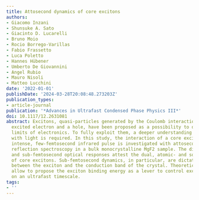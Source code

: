 ```yaml
---
title: Attosecond dynamics of core excitons
authors:
- Giacomo Inzani
- Shunsuke A. Sato
- Giacinto D. Lucarelli
- Bruno Moio
- Rocio Borrego-Varillas
- Fabio Frassetto
- Luca Poletto
- Hannes Hübener
- Umberto De Giovannini
- Angel Rubio
- Mauro Nisoli
- Matteo Lucchini
date: '2022-01-01'
publishDate: '2024-03-28T20:08:48.273203Z'
publication_types:
- article-journal
publication: '*Advances in Ultrafast Condensed Phase Physics III*'
doi: 10.1117/12.2631081
abstract: Excitons, quasi-particles generated by the Coulomb interaction between an
  excited electron and a hole, have been proposed as a possibility to overcome the
  limits of electronics. To fully exploit them, a deeper understanding of their interaction
  with light is required. In this study, the interaction of a core exciton with an
  intense, few-femtosecond infrared pulse is investigated with attosecond transient
  reflection spectroscopy in a bulk monocrystalline MgF2 sample. The distinct few-
  and sub-femtosecond optical responses attest the dual, atomic- and solid-like, nature
  of core excitons. Sub-femtosecond dynamics, in particular, are dictated by the interplay
  between the exciton and the conduction band of the crystal. Theoretical simulations
  allow to propose the exciton binding energy as a lever to control exciton dynamics
  on an ultrafast timescale.
tags:
- ''
---
```

